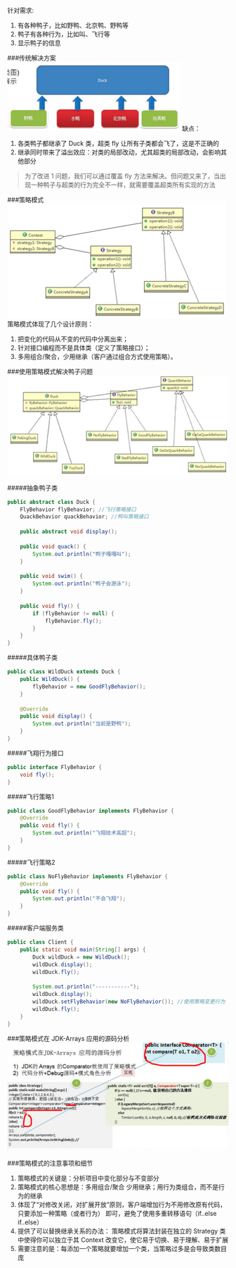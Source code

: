针对需求: 
1) 有各种鸭子，比如野鸭、北京鸭、野鸭等
2) 鸭子有各种行为，比如叫、飞行等
3) 显示鸭子的信息

###传统解决方案
![](传统解决方案.png)
缺点：
1) 各类鸭子都继承了 Duck 类，超类 fly 让所有子类都会飞了，这是不正确的 
2) 继承同时带来了溢出效应：对类的局部改动，尤其超类的局部改动，会影响其他部分
>为了改进 1 问题，我们可以通过覆盖 fly 方法来解决。但问题又来了，当出现一种鸭子与超类的行为完全不一样，就需要覆盖超类所有实现的方法

###策略模式
![](策略模式原理图.png)
策略模式体现了几个设计原则：
1) 把变化的代码从不变的代码中分离出来；
2) 针对接口编程而不是具体类（定义了策略接口）；
3) 多用组合/聚合，少用继承（客户通过组合方式使用策略）。

###使用策略模式解决鸭子问题
![](使用策略模式解决鸭子问题.png)

#####抽象鸭子类
```java
public abstract class Duck {
    FlyBehavior flyBehavior; //飞行策略接口
    QuackBehavior quackBehavior; //鸭叫策略接口

    public abstract void display();

    public void quack() {
        System.out.println("鸭子嘎嘎叫");
    }

    public void swim() {
        System.out.println("鸭子会游泳");
    }

    public void fly() {
        if (flyBehavior != null) {
            flyBehavior.fly();
        }
    }
}
```

#####具体鸭子类
```java
public class WildDuck extends Duck {
    public WildDuck() {
        flyBehavior = new GoodFlyBehavior();
    }

    @Override
    public void display() {
        System.out.println("当前是野鸭");
    }
}
```

#####飞翔行为接口
```java
public interface FlyBehavior {
    void fly();
}
```

#####飞行策略1
```java
public class GoodFlyBehavior implements FlyBehavior {
    @Override
    public void fly() {
        System.out.println("飞翔技术高超");
    }
}
```

#####飞行策略2
```java
public class NoFlyBehavior implements FlyBehavior {
    @Override
    public void fly() {
        System.out.println("不会飞翔");
    }
}
```

#####客户端服务类
```java
public class Client {
    public static void main(String[] args) {
        Duck wildDuck = new WildDuck();
        wildDuck.display();
        wildDuck.fly();

        System.out.println("-----------");
        wildDuck.display();
        wildDuck.setFlyBehavior(new NoFlyBehavior()); //使用策略变更行为
        wildDuck.fly();
    }
}
```

###策略模式在 JDK-Arrays 应用的源码分析
![](Arrays中的策略模式源码分析.png)

###策略模式的注意事项和细节
1) 策略模式的关键是：分析项目中变化部分与不变部分 
2) 策略模式的核心思想是：多用组合/聚合 少用继承；用行为类组合，而不是行为的继承 
3) 体现了“对修改关闭，对扩展开放”原则，客户端增加行为不用修改原有代码，只要添加一种策略（或者行为） 即可，避免了使用多重转移语句（if..else if..else） 
4) 提供了可以替换继承关系的办法： 策略模式将算法封装在独立的 Strategy 类中使得你可以独立于其 Context 改变它，使它易于切换、易于理解、易于扩展 
5) 需要注意的是：每添加一个策略就要增加一个类，当策略过多是会导致类数目庞
